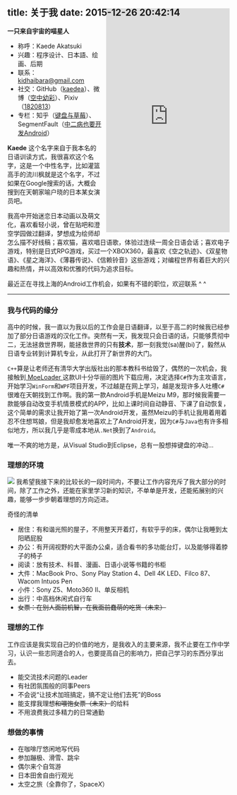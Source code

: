 title: 关于我
date: 2015-12-26 20:42:14
---
**一只来自宇宙的喵星人**
<div class="float-about-weibo">
<iframe width="100%" height="508" class="share_self" frameborder="0" scrolling="no" src="http://widget.weibo.com/weiboshow/index.php?language=&amp;width=0&amp;height=508&amp;fansRow=1&amp;ptype=1&amp;speed=0&amp;skin=1&amp;isTitle=1&amp;noborder=1&amp;isWeibo=1&amp;isFans=1&amp;uid=1736157133&amp;verifier=b0bccd3f&amp;dpc=1" >
</iframe>
</div>

 - 称呼：Kaede Akatsuki
 - 兴趣：程序设计、日本語、绘画、后期
 - 联系：[kidhaibara@gmail.com](mailto:kidhaibara@gmail.com)
 - 社交：GitHub（[kaedea](https://github.com/kaedea)）、微博（[空中幼彩](http://weibo.com/rurin)）、Pixiv（[1820813](http://www.pixiv.net/member.php?id=1820813)）
 - 专栏：知乎（[键盘与草莓](http://zhuanlan.zhihu.com/kaede)）、SegmentFault（[中二病也要开发Android](http://segmentfault.com/blog/kaede)）

**Kaede** 这个名字来自于我本名的日语训读方式，我很喜欢这个名字，这是一个中性名字，比如灌篮高手的流川枫就是这个名字，不过如果在Google搜索的话，大概会搜到在天朝家喻户晓的日本某女演员吧。

我高中开始迷恋日本动画以及萌文化，喜欢看轻小说，曾在贴吧和澄空学园做过翻译，梦想成为绘师却怎么描不好线稿；喜欢猫，喜欢唱日语歌，体验过连续一周全日语会话；喜欢电子游戏，特别是日式RPG游戏，买过一个XBOX360，最喜欢《空之轨迹》、《双星物语》、《星之海洋》、《薄暮传说》、《信赖铃音》这些游戏；对编程世界有着巨大的兴趣和热情，并以高效和优雅的代码为追求目标。

最近正在寻找上海的Android工作机会，如果有不错的职位，欢迎联系 ^ ^

------

### 我与代码的缘分
高中的时候，我一直以为我以后的工作会是日语翻译，以至于高二的时候我已经参加了部分日语游戏的汉化工作。突然有一天，我发现只会日语的话，只能够贯彻中二，无法拯救世界啊，能拯救世界的只有**技术**，那一刻我觉(sa)醒(bi)了，毅然从日语专业转到计算机专业，从此打开了新世界的大门。

`C++`算是让老师还有清华大学出版社出的那本教科书给毁了，偶然的一次机会，我接触到[ MoeLoader ](http://moeloader.sinaapp.com/)这款UI十分华丽的图片下载应用，决定选择`C#`作为主攻语言，开始学习`WinForm`和`WPF`项目开发，不过越是在网上学习，越是发现许多人吐槽`C#`很难在天朝找到工作啊。我的第一款Android手机是Meizu M9，那时候我需要一款能够自动改变手机情景模式的APP，比如上课时间自动静音、下课了自动恢复，这个简单的需求让我开始了第一次Android开发，虽然Meizu的手机让我用着用着忍不住想骂娘，但是我却愈发地喜欢上了Android开发，因为`C#`与`Java`也有许多相似地方，所以我几乎是零成本地从`.Net`换到了`Android`。

唯一不爽的地方是，从Visual Studio到Eclipse，总有一股想摔键盘的冲动…


### 理想的环境
![](http://7xih5c.com1.z0.glb.clouddn.com/15-12-26/29168578.jpg)
我希望我接下来的比较长的一段时间内，不要让工作内容充斥了我大部分的时间，除了工作之外，还能在家里学习新的知识，不单单是开发，还能拓展别的兴趣，能够一步步朝着理想的方向迈进。

奇怪的清单
 - 居住：有和谐光照的屋子，不用整天开着灯，有软乎乎的床，偶尔让我睡到太阳晒屁股
 - 办公：有开阔视野的大平面办公桌，适合看书的多功能台灯，以及能够得着脖子的椅子
 - 阅读：放有技术、科普、漫画、日语小说等书籍的书柜
 - 大件：MacBook Pro、Sony Play Station 4、Dell 4K LED、Filco 87、Wacom Intuos Pen
 - 小件：Sony Z5、Moto360 Ⅱ、单反相机
 - 出行：中高档休闲式自行车
 - ~~女票：在别人面前机智，在我面前蠢萌的吃货（未来）~~

### 理想的工作
工作应该是我实现自己的价值的地方，是我收入的主要来源，我不止要在工作中学习，认识一些志同道合的人，也要提高自己的影响力，把自己学习的东西分享出去。

- 能交流技术问题的Leader
- 有社团氛围般的同事Peers
- 不会说“让技术加班搞定，搞不定让他们去死”的Boss
- 能支撑我理想~~和喂饱女票（未来）~~的给料
- 不用浪费我过多精力的日常通勤

### 想做的事情
- 在咖啡厅悠闲地写代码
- 参加蹦极、滑雪、跳伞
- 偶尔来个自驾游
- 日本田舍自由行观光
- 太空之旅（全靠你了，Space*X*）



<!-- css -->
<style type="text/css">
.float-about-weibo {
  max-width: 280px;
  max-height: 510px;
  float: none;
  margin-left: 10px;
  margin-bottom: 10px; 
   margin-top: -30px;
}
/*CSS自适应*/
@media only screen and (min-width: 768px) and (max-width: 1023px) {
  .float-about-weibo {
    float: right;
    margin-top: -75px; } }

@media only screen and (min-width: 1024px) and (max-width: 1399px) {
  .float-about-weibo {
    float: right;
    margin-top: -75px; } }

@media only screen and (min-width: 1400px) {
  .float-about-weibo {
    max-width: 0px;
    max-height: 0px; } }
</style>



